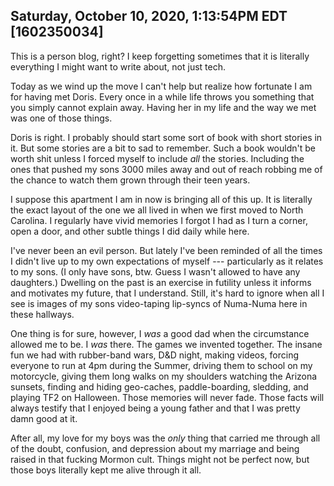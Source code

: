 ## Saturday, October 10, 2020, 1:13:54PM EDT [1602350034]

This is a person blog, right? I keep forgetting sometimes that it is
literally everything I might want to write about, not just tech. 

Today as we wind up the move I can't help but realize how fortunate I am
for having met Doris. Every once in a while life throws you something
that you simply cannot explain away. Having her in my life and the way
we met was one of those things. 

Doris is right. I probably should start some sort of book with short
stories in it. But some stories are a bit to sad to remember. Such a
book wouldn't be worth shit unless I forced myself to include *all* the
stories. Including the ones that pushed my sons 3000 miles away and out
of reach robbing me of the chance to watch them grown through their teen
years. 

I suppose this apartment I am in now is bringing all of this up.
It is literally the exact layout of the one we all lived in when we
first moved to North Carolina. I regularly have vivid memories I forgot
I had as I turn a corner, open a door, and other subtle things I did
daily while here.

I've never been an evil person. But lately I've been reminded of all the
times I didn't live up to my own expectations of myself --- particularly
as it relates to my sons. (I only have sons, btw. Guess I wasn't allowed
to have any daughters.) Dwelling on the past is an exercise in futility
unless it informs and motivates my future, that I understand. Still,
it's hard to ignore when all I see is images of my sons video-taping
lip-syncs of Numa-Numa here in these hallways. 

One thing is for sure, however, I *was* a good dad when the circumstance
allowed me to be. I *was* there. The games we invented together. The
insane fun we had with rubber-band wars, D&D night, making videos,
forcing everyone to run at 4pm during the Summer, driving them to school
on my motorcycle, giving them long walks on my shoulders watching the
Arizona sunsets, finding and hiding geo-caches, paddle-boarding,
sledding, and playing TF2 on Halloween. Those memories will never fade.
Those facts will always testify that I enjoyed being a young father and
that I was pretty damn good at it. 

After all, my love for my boys was the *only* thing that carried me
through all of the doubt, confusion, and depression about my marriage
and being raised in that fucking Mormon cult. Things might not be
perfect now, but those boys literally kept me alive through it all.

